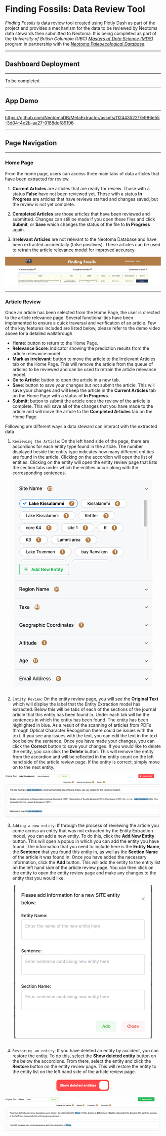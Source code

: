 # **Finding Fossils: Data Review Tool**

*Finding Fossils* is data review tool created using Plotly Dash as part of the project and provides a mechanism for the data to be reviewed by Neotoma data stewards then submitted to Neotoma. It is being completed as part of the *University of British Columbia (UBC)* [*Masters of Data Science (MDS)*](https://masterdatascience.ubc.ca/) program in partnership with the [*Neotoma Paleoecological Database*](http://neotomadb.org).

---
## **Dashboard Deployment**
---
To be completed

---
## **App Demo**
---

https://github.com/NeotomaDB/MetaExtractor/assets/112443522/7e986e55-3d04-4e2b-aa27-0188def89196

---

## **Page Navigation**
---
### **Home Page**

From the home page, users can access three main tabs of data articles that have been extracted for review. 
1. **Current Articles** are articles that are ready for review. Those with a status **False** have not been reviewed yet. Those with a status **In Progress** are articles that have reviews started and changes saved, but the review is not yet complete.

2. **Completed Articles** are those articles that have been reviewed and submitted. Changes can still be made if you open these files and click **Submit**, or **Save** which changes the status of the file to **In Progress** again.

3. **Irrelevant Articles** are not relevant to the Neotoma Database and have been extracted accidentally (false positives). These articles can be used to retrain the article relevance model for improved accuracy.

![Home Page](assets/about_assets/home.png)

---

### **Article Review**

Once an article has been selected from the Home Page, the user is directed to the article relevance page. Several functionalities have been implemented to ensure a quick traversal and verification of an article. Few of the key features included are listed below, please refer to the demo video above for a detailed walkthrough.
- **Home**: button to return to the Home Page.
- **Relevance Score**: indicator showing the prediction results from the article relevance model.
- **Mark as irrelevant**: button to move the article to the Irrelevant Articles tab on the Home Page. This will remove the article from the queue of articles to be reviewed and can be used to retrain the article relevance model.
- **Go to Article**: button to open the article in a new tab.
- **Save**: button to save your changes but not submit the article. This will save your changes and will keep the article in the **Current Articles** tab on the Home Page with a status of **In Progress**.
- **Submit**: button to submit the article once the review of the article is complete. This will save all of the changes that you have made to the article and will move the article to the **Completed Articles** tab on the Home Page.

Following are different ways a data steward can interact with the extracted data

1. `Reviewing the Article`:
On the left hand side of the page, there are accordions for each entity type found in the article. The number displayed beside the entity type indicates how many different entities are found in the article. Clicking on the accordion will open the list of entities. Clicking on the entity will open the entity review page that lists the section tabs under which the entities occur along with the corresponding sentences.

<div style="display: flex; justify-content: center;">
  <img src="assets/about_assets/accordions.png" alt="Accordions">
</div>
<br/>

2. `Entity Review`:
On the entity review page, you will see the **Original Text** which will display the label that the Entity Extraction model has extracted. Below this will be tabs of each of the sections of the journal article that this entity has been found in. Under each tab will be the sentences in which the entity has been found. The entity has been highlighted in blue. As a result of the scanning of articles from PDFs through Optical Character Recognition there could be issues with the text. If you see any issues with the text, you can edit the text in the text box below the sentence. Once you have made your changes, you can click the **Correct** button to save your changes. If you would like to delete the entity, you can click the **Delete** button. This will remove the entity from the accordion and will be reflected in the entity count on the left hand side of the article review page. If the entity is correct, simply move on to the next entity.

![Entity Review](assets/about_assets/entity_review.png)
<br/>

3. `Adding a new entity`: 
If through the process of reviewing the article you come across an entity that was not extracted by the Entity Extraction model, you can add a new entity. To do this, click the **Add New Entity** button. This will open a popup in which you can add the entity you have found. The information that you need to include here is the **Entity Name**, the **Sentence** that you found this entity in, as well as the **Section Name** of the article it was found in. Once you have added the necessary information, click the **Add** button. This will add the entity to the entity list on the left hand side of the article review page. You can then click on the entity to open the entity review page and make any changes to the entity that you would like.

<div style="display: flex; justify-content: center;">
  <img src="assets/about_assets/new_entity.png" alt="Add New Entity">
</div>
<br/>

4. `Restoring an entity`:
If you have deleted an entity by accident, you can restore the entity. To do this, select the **Show deleted entity** button on the below the accordions. From there, select the entity and click the **Restore** button on the entity review page. This will restore the entity to the entity list on the left hand side of the article review page.

<div style="display: flex; justify-content: center;">
  <img src="assets/about_assets/deleted_toggle.png" alt="Show Deleted Entity">
</div>
<br/>

<div style="display: flex; justify-content: center;">
  <img src="assets/about_assets/restore.png" alt="Restore Entity">
</div>
<br/>
